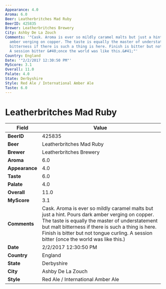```yaml
---
Appearance: 4.0
Aroma: 6.0
Beer: Leatherbritches Mad Ruby
BeerID: 425835
Brewer: Leatherbritches Brewery
City: Ashby De La Zouch
Comments: '"Cask. Aroma is ever so mildly caramel malts but just a hint. Pours dark
  amber verging on copper. The taste is equally the master of understatement but malt
  bitterness if there is such a thing is here. Finish is bitter but not tongue curling.
  A session bitter &#40;once the world was like this.&#41;"'
Country: England
Date: '"2/2/2017 12:30:50 PM"'
MyScore: 3.1
Overall: 11.0
Palate: 4.0
State: Derbyshire
Style: Red Ale / International Amber Ale
Taste: 6.0
---
```


# Leatherbritches Mad Ruby

| Field         | Value |
|---------------|-------|
| **BeerID** | 425835 |
| **Beer** | Leatherbritches Mad Ruby |
| **Brewer** | Leatherbritches Brewery |
| **Aroma** | 6.0 |
| **Appearance** | 4.0 |
| **Taste** | 6.0 |
| **Palate** | 4.0 |
| **Overall** | 11.0 |
| **MyScore** | 3.1 |
| **Comments** | Cask. Aroma is ever so mildly caramel malts but just a hint. Pours dark amber verging on copper. The taste is equally the master of understatement but malt bitterness if there is such a thing is here. Finish is bitter but not tongue curling. A session bitter &#40;once the world was like this.&#41; |
| **Date** | 2/2/2017 12:30:50 PM |
| **Country** | England |
| **State** | Derbyshire |
| **City** | Ashby De La Zouch |
| **Style** | Red Ale / International Amber Ale |
